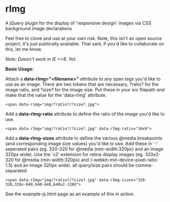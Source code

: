 rImg
====

A jQuery plugin for the display of 'responsive design' images via CSS background image declarations

Feel free to clone and use at your own risk. Note, this isn't an open source project, it's just publically available. That said, if you'd like to collaborate on this, let me know. 

<em>Note: Doesn't work in IE <=8. Yet. </em>

<strong>Basic Usage:</strong>

Attach a **data-rImg="&lt;filename&gt;"** attribute to any span tags you'd like to use as an image. There are two tokens that are necessary, ?ratio? for the image ratio, and ?size? for the image size. Put these in your src filepath and make that the value for the 'data-rImg' attribute. 

    <span data-rimg="img/?ratio?/?size?.jpg">

Add a **data-rImg-ratio** attribute to define the ratio of the image you'd like to use. 

    <span data-rImg="img/?ratio?/?size?.jpg" data-rImg-ratio="16x9">

Add a **data-rImg-sizes** attribute to define the various @media breakpoints (and corresponding image size values) you'd like to use. Add these in '-' seperated pairs (eg. 320-320 for @media (min-width:320px) and an image 320px wide). Use the 'x2' extension for retina display images (eg. 320x2-320 for @media (min-width:320px) and (-webkit-min-device-pixel-ratio: 1.5) and an image 320px wide). all query/size pairs should be comma-separated.

    <span data-rImg="img/?ratio?/?size?.jpg" data-rImg-sizes="320-320,320x-640,640-640,640x2-1280">

See the example-js.html page as an example of this in action. 

